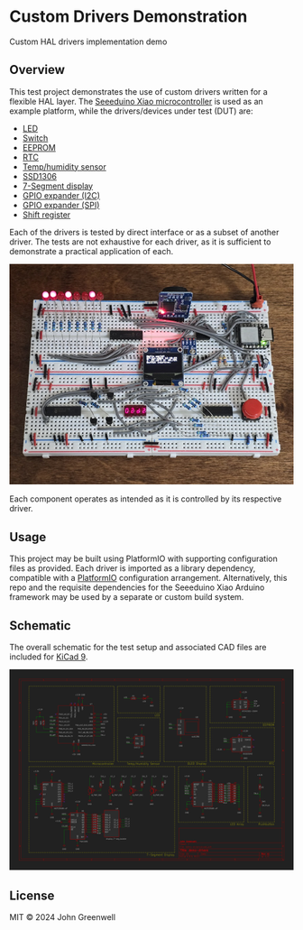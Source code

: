 # Custom Drivers Demonstration

Custom HAL drivers implementation demo

## Overview

This test project demonstrates the use of custom drivers written for a flexible HAL layer. The [Seeeduino Xiao microcontroller](https://wiki.seeedstudio.com/Seeeduino-XIAO/) is used as an example platform, while the drivers/devices under test (DUT) are:

* [LED](https://github.com/johnmgreenwell/led)
* [Switch](https://github.com/johnmgreenwell/switch)
* [EEPROM](https://github.com/johnmgreenwell/at24cxx)
* [RTC](https://github.com/johnmgreenwell/ds3232)
* [Temp/humidity sensor](https://github.com/johnmgreenwell/htu21d)
* [SSD1306](https://github.com/johnmgreenwell/ssd1306)
* [7-Segment display](https://github.com/johnmgreenwell/micro7seg)
* [GPIO expander (I2C)](https://github.com/johnmgreenwell/mcp23008)
* [GPIO expander (SPI)](https://github.com/johnmgreenwell/mcp23s08)
* [Shift register](https://github.com/johnmgreenwell/shift-register)

Each of the drivers is tested by direct interface or as a subset of another driver. The tests are not exhaustive for each driver, as it is sufficient to demonstrate a practical application of each.

![Demo Drivers Breadboard Photo](images/demo-drivers-breadboard.jpg)

Each component operates as intended as it is controlled by its respective driver.

## Usage

This project may be built using PlatformIO with supporting configuration files as provided. Each driver is imported as a library dependency, compatible with a [PlatformIO](https://platformio.org/) configuration arrangement. Alternatively, this repo and the requisite dependencies for the Seeeduino Xiao Arduino framework may be used by a separate or custom build system.

## Schematic

The overall schematic for the test setup and associated CAD files are included for [KiCad 9](https://www.kicad.org/).

![Demo Drivers Schematic](images/demo-drivers-schematic.png)

## License

MIT © 2024 John Greenwell
